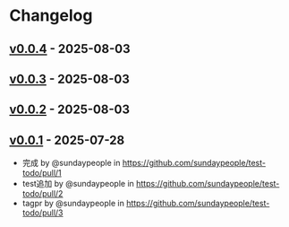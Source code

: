 # Changelog

## [v0.0.4](https://github.com/sundaypeople/test-todo/compare/v0.0.3...v0.0.4) - 2025-08-03

## [v0.0.3](https://github.com/sundaypeople/test-todo/compare/v0.0.2...v0.0.3) - 2025-08-03

## [v0.0.2](https://github.com/sundaypeople/test-todo/compare/v0.0.1...v0.0.2) - 2025-08-03

## [v0.0.1](https://github.com/sundaypeople/test-todo/commits/v0.0.1) - 2025-07-28
- 完成 by @sundaypeople in https://github.com/sundaypeople/test-todo/pull/1
- test追加 by @sundaypeople in https://github.com/sundaypeople/test-todo/pull/2
- tagpr by @sundaypeople in https://github.com/sundaypeople/test-todo/pull/3
